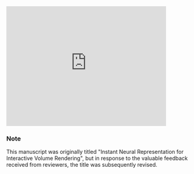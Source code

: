 <!-- ![image](/images/pubs/tvcg-instant-vnr-teaser.png) -->

<!-- 
<figure>
<img src="/images/pubs/tvcg-instant-vnr-teaser.png" alt="image">
<figcaption align = "center">Figure 1: A) An overview of our work. The sampling step randomly and uniformly generates sample using the ground truth (GT) data. The ground truth data can be loaded via out-of-core streaming. The training step optimizes the neural network. The rendering step renders the neural network via in-shader or sample-streaming methods. Our approach accommodates both pre-training and online-training. Our novel contributions are highlighted in yellow. B) The architecture of our neural network with the multi-resolution hash grid encoding method.</figcaption>
</figure> -->

<iframe width="420" height="315" src="https://drive.google.com/file/d/17wSgIm_VsoeGhfyZwMpOnCYy2Mj3ydGv/view?usp=sharing" frameborder="0" allowfullscreen></iframe>

### Note

This manuscript was originally titled "Instant Neural Representation for Interactive Volume Rendering", but in response to the valuable feedback received from reviewers, the title was subsequently revised.
